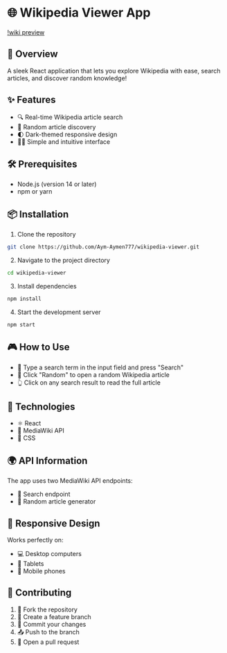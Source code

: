 # 🌐 Wikipedia Viewer App
[!wiki preview](./src/assets/image.png)
## 🚀 Overview

A sleek React application that lets you explore Wikipedia with ease, search articles, and discover random knowledge!

## ✨ Features

- 🔍 Real-time Wikipedia article search
- 🎲 Random article discovery
- 🌓 Dark-themed responsive design
- 👨‍💻 Simple and intuitive interface

## 🛠 Prerequisites

- Node.js (version 14 or later)
- npm or yarn

## 📦 Installation

1. Clone the repository
```bash
git clone https://github.com/Aym-Aymen777/wikipedia-viewer.git
```

2. Navigate to the project directory
```bash
cd wikipedia-viewer
```

3. Install dependencies
```bash
npm install
```

4. Start the development server
```bash
npm start
```

## 🎮 How to Use

- 📝 Type a search term in the input field and press "Search"
- 🎳 Click "Random" to open a random Wikipedia article
- 👆 Click on any search result to read the full article

## 🧰 Technologies

- ⚛️ React
- 📡 MediaWiki API
- 🎨 CSS

## 🌍 API Information

The app uses two MediaWiki API endpoints:
- 🔎 Search endpoint
- 🎲 Random article generator

## 📱 Responsive Design

Works perfectly on:
- 💻 Desktop computers
- 📱 Tablets
- 🤳 Mobile phones

## 🤝 Contributing

1. 🍴 Fork the repository
2. 🌿 Create a feature branch
3. 💾 Commit your changes
4. 📤 Push to the branch
5. 🔀 Open a pull request
